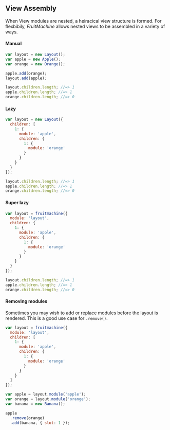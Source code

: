 ## View Assembly

When View modules are nested, a heiracical view structure is formed. For flexbibily, *FruitMachine* allows nested views to be assembled in a variety of ways.

#### Manual

```js
var layout = new Layout();
var apple = new Apple();
var orange = new Orange();

apple.add(orange);
layout.add(apple);

layout.children.length; //=> 1
apple.children.length; //=> 1
orange.children.length; //=> 0
```

#### Lazy

```js
var layout = new Layout({
  children: [
    1: {
      module: 'apple',
      children: {
        1: {
          module: 'orange'
        }
      }
    }
  }
});

layout.children.length; //=> 1
apple.children.length; //=> 1
orange.children.length; //=> 0
```

#### Super lazy

```js
var layout = fruitmachine({
  module: 'layout',
  children: {
    1: {
      module: 'apple',
      children: {
        1: {
          module: 'orange'
        }
      }
    }
  }
});

layout.children.length; //=> 1
apple.children.length; //=> 1
orange.children.length; //=> 0
```

#### Removing modules

Sometimes you may wish to add or replace modules before the layout is rendered. This is a good use case for `.remove()`.

```js
var layout = fruitmachine({
  module: 'layout',
  children: [
    1: {
      module: 'apple',
      children: {
        1: {
          module: 'orange'
        }
      }
    }
  ]
});

var apple = layout.module('apple');
var orange = layout.module('orange');
var banana = new Banana();

apple
  .remove(orange)
  .add(banana, { slot: 1 });
```
